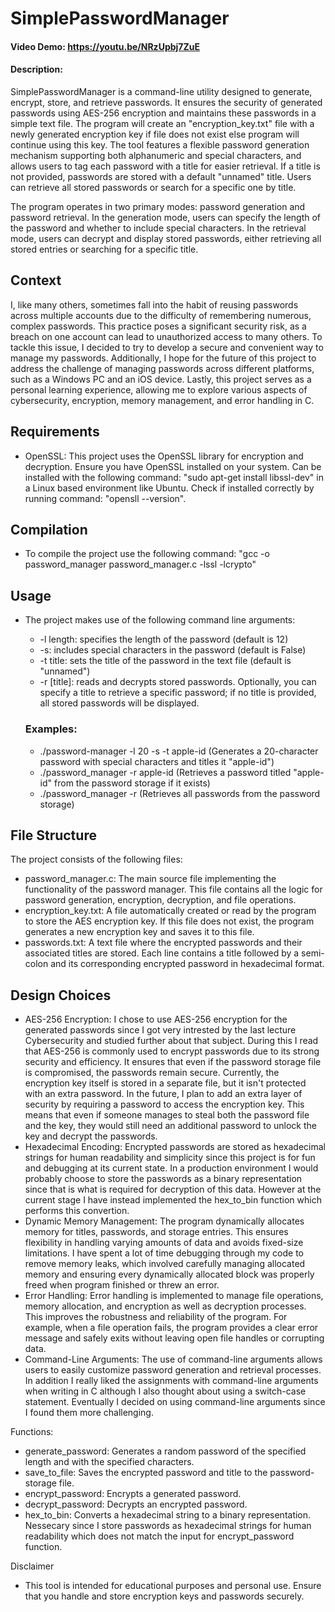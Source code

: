# SimplePasswordManager
#### Video Demo:  <https://youtu.be/NRzUpbj7ZuE>
#### Description:
SimplePasswordManager is a command-line utility designed to generate, encrypt, store, and retrieve passwords. It ensures the security of generated passwords using AES-256 encryption and maintains these passwords in a simple text file. The program will create an "encryption_key.txt" file with a newly generated encryption key if file does not exist else program will continue using this key. The tool features a flexible password generation mechanism supporting both alphanumeric and special characters, and allows users to tag each password with a title for easier retrieval. If a title is not provided, passwords are stored with a default "unnamed" title. Users can retrieve all stored passwords or search for a specific one by title.

The program operates in two primary modes: password generation and password retrieval. In the generation mode, users can specify the length of the password and whether to include special characters. In the retrieval mode, users can decrypt and display stored passwords, either retrieving all stored entries or searching for a specific title.

## Context
I, like many others, sometimes fall into the habit of reusing passwords across multiple accounts due to the difficulty of remembering numerous, complex passwords. This practice poses a significant security risk, as a breach on one account can lead to unauthorized access to many others. To tackle this issue, I decided to try to develop a secure and convenient way to manage my passwords. Additionally, I hope for the future of this project to address the challenge of managing passwords across different platforms, such as a Windows PC and an iOS device. Lastly, this project serves as a personal learning experience, allowing me to explore various aspects of cybersecurity, encryption, memory management, and error handling in C.

## Requirements
* OpenSSL: This project uses the OpenSSL library for encryption and decryption. Ensure you have OpenSSL installed on your system. Can be installed with the following command: "sudo apt-get install libssl-dev" in a Linux based environment like Ubuntu. Check if installed correctly by running command: "opensll --version".

## Compilation
* To compile the project use the following command: "gcc -o password_manager password_manager.c -lssl -lcrypto"

## Usage
* The project makes use of the following command line arguments:
  * -l length: specifies the length of the password (default is 12)
  * -s: includes special characters in the password (default is False)
  * -t title: sets the title of the password in the text file (default is "unnamed")
  * -r [title]: reads and decrypts stored passwords. Optionally, you can specify a title to retrieve a specific password; if no title is provided, all stored passwords will be displayed.
  
  ### Examples:
  * ./password-manager -l 20 -s -t apple-id (Generates a 20-character password with special characters and titles it "apple-id")
  * ./password_manager -r apple-id (Retrieves a password titled "apple-id" from the password storage if it exists)
  * ./password_manager -r (Retrieves all passwords from the password storage)

## File Structure
The project consists of the following files:
* password_manager.c: The main source file implementing the functionality of the password manager. This file contains all the logic for password generation, encryption, decryption, and file operations.
* encryption_key.txt: A file automatically created or read by the program to store the AES encryption key. If this file does not exist, the program generates a new encryption key and saves it to this file.
* passwords.txt: A text file where the encrypted passwords and their associated titles are stored. Each line contains a title followed by a semi-colon and its corresponding encrypted password in hexadecimal format.

## Design Choices
* AES-256 Encryption: I chose to use AES-256 encryption for the generated passwords since I got very intrested by the last lecture Cybersecurity and studied further about that subject. During this I read that AES-256 is commonly used to encrypt passwords due to its strong security and efficiency. It ensures that even if the password storage file is compromised, the passwords remain secure. Currently, the encryption key itself is stored in a separate file, but it isn't protected with an extra password. In the future, I plan to add an extra layer of security by requiring a password to access the encryption key. This means that even if someone manages to steal both the password file and the key, they would still need an additional password to unlock the key and decrypt the passwords.
* Hexadecimal Encoding: Encrypted passwords are stored as hexadecimal strings for human readability and simplicity since this project is for fun and debugging at its current state. In a production environment I would probably choose to store the passwords as a binary representation since that is what is required for decryption of this data. However at the current stage I have instead implemented the hex_to_bin function which performs this convertion.
* Dynamic Memory Management: The program dynamically allocates memory for titles, passwords, and storage entries. This ensures flexibility in handling varying amounts of data and avoids fixed-size limitations. I have spent a lot of time debugging through my code to remove memory leaks, which involved carefully managing allocated memory and ensuring every dynamically allocated block was properly freed when program finished or threw an error.
* Error Handling: Error handling is implemented to manage file operations, memory allocation, and encryption as well as decryption processes. This improves the robustness and reliability of the program. For example, when a file operation fails, the program provides a clear error message and safely exits without leaving open file handles or corrupting data. 
* Command-Line Arguments: The use of command-line arguments allows users to easily customize password generation and retrieval processes. In addition I really liked the assignments with command-line arguments when writing in C although I also thought about using a switch-case statement. Eventually I decided on using command-line arguments since I found them more challenging.

Functions:
* generate_password: Generates a random password of the specified length and with the specified characters.
* save_to_file: Saves the encrypted password and title to the password-storage file.
* encrypt_password: Encrypts a generated password.
* decrypt_password: Decrypts an encrypted password.
* hex_to_bin: Converts a hexadecimal string to a binary representation. Nessecary since I store passwords as hexadecimal strings for human readability which does not match the input for encrypt_password function.

Disclaimer
* This tool is intended for educational purposes and personal use. Ensure that you handle and store encryption keys and passwords securely.
